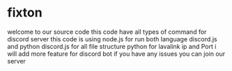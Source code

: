 # fixton 
welcome to our source code this code have all types of command for discord server 
this code is using node.js for run both language discord.js and python 
discord.js for all file structure 
python for lavalink ip and Port 
i will add more feature for discord bot 
if you have any issues you can join our server 
